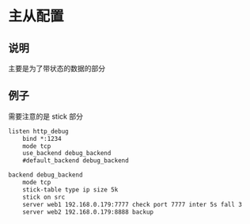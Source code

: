 # 主从配置

## 说明

主要是为了带状态的数据的部分

## 例子

需要注意的是 stick 部分

```txt
listen http_debug
    bind *:1234
    mode tcp
    use_backend debug_backend
    #default_backend debug_backend

backend debug_backend
    mode tcp
    stick-table type ip size 5k
    stick on src
    server web1 192.168.0.179:7777 check port 7777 inter 5s fall 3
    server web2 192.168.0.179:8888 backup
```
